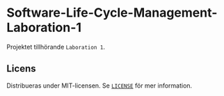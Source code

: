 # Software-Life-Cycle-Management-Laboration-1

Projektet tillhörande `Laboration 1`.

## Licens

Distribueras under MIT-licensen. Se [`LICENSE`](LICENSE) för mer information.
